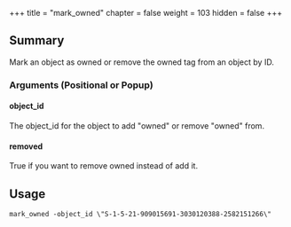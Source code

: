 +++
title = "mark_owned"
chapter = false
weight = 103
hidden = false
+++

## Summary

Mark an object as owned or remove the owned tag from an object by ID.

### Arguments (Positional or Popup)


#### object_id
The object_id for the object to add "owned" or remove "owned" from.

#### removed
True if you want to remove owned instead of add it.

## Usage
```
mark_owned -object_id \"S-1-5-21-909015691-3030120388-2582151266\"
```
